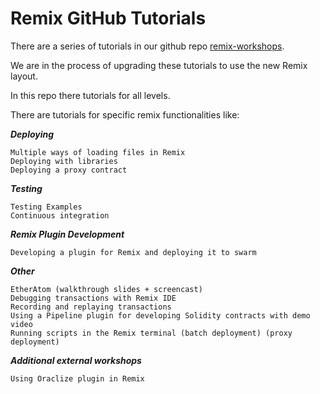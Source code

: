 Remix GitHub Tutorials
=======================

There are a series of tutorials in our github repo [remix-workshops](https://github.com/ethereum/remix-workshops).  

We are in the process of upgrading these tutorials to use the new Remix layout.  

In this repo there tutorials for all levels.  

There are tutorials for specific remix functionalities like:

***Deploying***

    Multiple ways of loading files in Remix
    Deploying with libraries
    Deploying a proxy contract

***Testing***

    Testing Examples
    Continuous integration

***Remix Plugin Development***

    Developing a plugin for Remix and deploying it to swarm

***Other***

    EtherAtom (walkthrough slides + screencast)
    Debugging transactions with Remix IDE
    Recording and replaying transactions
    Using a Pipeline plugin for developing Solidity contracts with demo video
    Running scripts in the Remix terminal (batch deployment) (proxy deployment)

***Additional external workshops***

    Using Oraclize plugin in Remix
